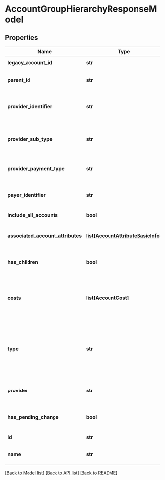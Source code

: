 # AccountGroupHierarchyResponseModel

## Properties
Name | Type | Description | Notes
------------ | ------------- | ------------- | -------------
**legacy_account_id** | **str** | The legacy account&#x27;s ID. | [optional] 
**parent_id** | **str** | The account group&#x27;s parent. | [optional] 
**provider_identifier** | **str** | The account&#x27;s cloud provider identifier. | [optional] 
**provider_sub_type** | **str** | The account&#x27;s cloud provider sub-type. | [optional] 
**provider_payment_type** | **str** | The account&#x27;s payment model. | [optional] 
**payer_identifier** | **str** | The account&#x27;s payer identifier. | [optional] 
**include_all_accounts** | **bool** | Includes all accounts. | [optional] 
**associated_account_attributes** | [**list[AccountAttributeBasicInfo]**](AccountAttributeBasicInfo.md) | List of associated account attributes. | [optional] 
**has_children** | **bool** | Determines if the account group has children. | [optional] 
**costs** | [**list[AccountCost]**](AccountCost.md) | The total cost of all accounts in the account group and any of its descendents. | [optional] 
**type** | **str** | The account group&#x27;s type. Valid types are General, Group, and MAV. This property supports: sorting. | [optional] 
**provider** | **str** | The account&#x27;s cloud provider. | [optional] 
**has_pending_change** | **bool** | True if the account has a pending change. | [optional] 
**id** | **str** | The account&#x27;s ID. | [optional] 
**name** | **str** | The account&#x27;s name. | [optional] 

[[Back to Model list]](../README.md#documentation-for-models) [[Back to API list]](../README.md#documentation-for-api-endpoints) [[Back to README]](../README.md)

